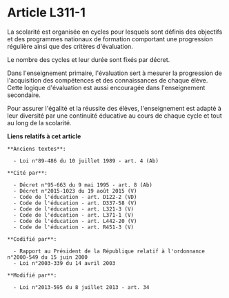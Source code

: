 # Article L311-1

La scolarité est organisée en cycles pour lesquels sont définis des objectifs et des programmes nationaux de formation
comportant une progression régulière ainsi que des critères d'évaluation.

Le nombre des cycles et leur durée sont fixés par décret. 

Dans l'enseignement primaire, l'évaluation sert à mesurer la progression de l'acquisition des compétences et des
connaissances de chaque élève. Cette logique d'évaluation est aussi encouragée dans l'enseignement secondaire.

Pour assurer l'égalité et la réussite des élèves, l'enseignement est adapté à leur diversité par une continuité éducative au
cours de chaque cycle et tout au long de la scolarité.

**Liens relatifs à cet article**

	**Anciens textes**:

	  - Loi n°89-486 du 10 juillet 1989 - art. 4 (Ab)

	**Cité par**:

	  - Décret n°95-663 du 9 mai 1995 - art. 8 (Ab)
	  - Décret n°2015-1023 du 19 août 2015 (V)
	  - Code de l'éducation - art. D122-2 (VD)
	  - Code de l'éducation - art. D337-58 (V)
	  - Code de l'éducation - art. L321-3 (V)
	  - Code de l'éducation - art. L371-1 (V)
	  - Code de l'éducation - art. L442-20 (V)
	  - Code de l'éducation - art. R451-3 (V)

	**Codifié par**:

	  - Rapport au Président de la République relatif à l'ordonnance n°2000-549 du 15 juin 2000
	  - Loi n°2003-339 du 14 avril 2003

	**Modifié par**:

	  - Loi n°2013-595 du 8 juillet 2013 - art. 34
